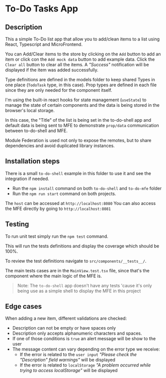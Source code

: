 # To-Do Tasks App

## Description

This a simple To-Do list app that allow you to add/clean items to a list using React, Typescript and MicroFrontend.

You can Add/Clear items to the store by clicking on the `Add` button to add an item or click con the `Add mock data` button to add example data.
Click the `Clear all` button to clear all the items.
A _"Success"_ notification will be displayed if the item was added successfully.

Type definitions are defined in the models folder to keep shared Types in one place (`TodoTask` type, in this case).
Prop types are defined in each file since they are only needed for the component itself.

I'm using the built-in react hooks for state management (`useState`) to manage the state of certain components and the data is being stored in the browser's local storage.

In this case, the "Title" of the list is being set in the to-do-shell app and default data is being sent to MFE to demonstrate `prop/data` communication between to-do-shell and MFE.

Module Federation is used not only to expose the remotes, but to share dependencies and avoid duplicated library instances.

## Installation steps

There is a small `to-do-shell` example in this folder to use it and see the integration if needed.

- Run the `npm install` command on both `to-do-shell` and `to-do-mfe` folder
- Run the `npm run start` command on both projects.

The `host` can be accessed at `http://localhost:8080` 
You can also access the MFE directly by going to `http://localhost:8081`

## Testing

To run unit test simply run the `npm test` command.

This will run the tests definitions and display the coverage which should be 100%.

To review the test definitions navigate to `src/components/__tests__/`.

The main tests cases are in the `MainView.test.tsx` file, since that's the component where the main logic of the MFE is.

> Note: The `to-do-shell` app doesn't have any tests 'cause it's only being use as a simple shell to display the MFE in this project

## Edge cases

When adding a new item, different validations are checked:

- Description can not be empty or have spaces only
- Description only accepts alphanumeric characters and spaces.
- If one of those conditions is `true` an alert message will be show to the user
- The message content can vary depending on the error type we receive:
  - If the error is related to the `user input` _"Please check the "Description" field warnings"_ will be displayed
  - If the error is related to `localStorage` _"A problem occurred while trying to access localStorage"_ will be displayed